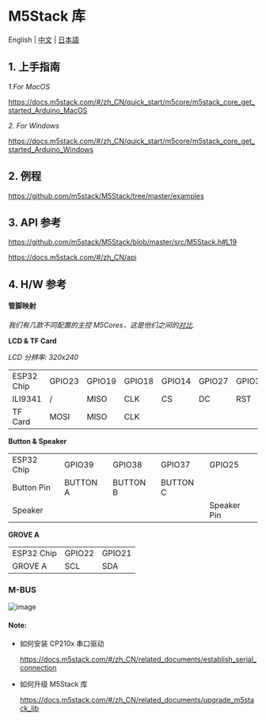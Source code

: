 ﻿# M5Stack 库

English | [中文](docs/getting_started_cn.md) | [日本語](docs/getting_started_ja.md)

## 1. 上手指南

*1.For MacOS*

https://docs.m5stack.com/#/zh_CN/quick_start/m5core/m5stack_core_get_started_Arduino_MacOS

*2. For Windows*

https://docs.m5stack.com/#/zh_CN/quick_start/m5core/m5stack_core_get_started_Arduino_Windows


## 2. 例程

https://github.com/m5stack/M5Stack/tree/master/examples

## 3. API 参考

https://github.com/m5stack/M5Stack/blob/master/src/M5Stack.h#L19

https://docs.m5stack.com/#/zh_CN/api

## 4. H/W 参考

#### 管脚映射

*我们有几款不同配置的主控 M5Cores，这是他们之间的[对比](https://github.com/m5stack/M5-Schematic/blob/master/Core/hardware_difference_between_cores.md).*

**LCD & TF Card**

*LCD 分辨率: 320x240*

<table>
 <tr><td>ESP32 Chip</td><td>GPIO23</td><td>GPIO19</td><td>GPIO18</td><td>GPIO14</td><td>GPIO27</td><td>GPIO33</td><td>GPIO32</td><td>GPIO4</td></tr>
 <tr><td>ILI9341</td><td>/</td><td>MISO</td><td>CLK</td><td>CS</td><td>DC</td><td>RST</td><td>BL</td><td> </td></tr>
 <tr><td>TF Card</td><td>MOSI</td><td>MISO</td><td>CLK</td><td> </td><td> </td><td> </td><td> </td><td>CS</td></tr>

</table>

**Button & Speaker**

<table>
 <tr><td>ESP32 Chip</td><td>GPIO39</td><td>GPIO38</td><td>GPIO37</td><td>GPIO25</td></tr>
 <tr><td>Button Pin</td><td>BUTTON A</td><td>BUTTON B</td><td>BUTTON C</td></tr>
 <tr><td>Speaker</td><td> </td><td> </td><td> </td><td>Speaker Pin</td></tr>
</table>

**GROVE A**

<table>
 <tr><td>ESP32 Chip</td><td>GPIO22</td><td>GPIO21</td></tr>
 <tr><td>GROVE A</td><td>SCL</td><td>SDA</td></tr>
</table>


### M-BUS
![image](../docs/M-BUS.jpg)

#### Note:

* 如何安装 CP210x 串口驱动

  https://docs.m5stack.com/#/zh_CN/related_documents/establish_serial_connection

* 如何升级 M5Stack 库

  https://docs.m5stack.com/#/zh_CN/related_documents/upgrade_m5stack_lib
